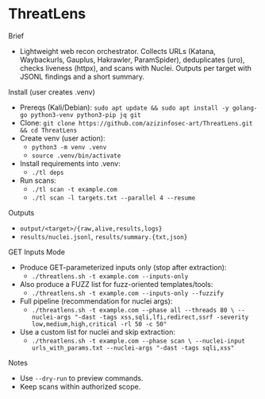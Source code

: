 ThreatLens
===========

Brief
- Lightweight web recon orchestrator. Collects URLs (Katana, Waybackurls, Gauplus, Hakrawler, ParamSpider), deduplicates (uro), checks liveness (httpx), and scans with Nuclei. Outputs per target with JSONL findings and a short summary.

Install (user creates .venv)
- Prereqs (Kali/Debian): `sudo apt update && sudo apt install -y golang-go python3-venv python3-pip jq git`
- Clone: `git clone https://github.com/azizinfosec-art/ThreatLens.git && cd ThreatLens`
- Create venv (user action):
  - `python3 -m venv .venv`
  - `source .venv/bin/activate`
- Install requirements into .venv:
  - `./tl deps`
- Run scans:
  - `./tl scan -t example.com`
  - `./tl scan -l targets.txt --parallel 4 --resume`

Outputs
- `output/<target>/{raw,alive,results,logs}`
- `results/nuclei.jsonl`, `results/summary.{txt,json}`

GET Inputs Mode
- Produce GET-parameterized inputs only (stop after extraction):
  - `./threatlens.sh -t example.com --inputs-only`
- Also produce a FUZZ list for fuzz-oriented templates/tools:
  - `./threatlens.sh -t example.com --inputs-only --fuzzify`
- Full pipeline (recommendation for nuclei args):
  - `./threatlens.sh -t example.com --phase all --threads 80 \
     --nuclei-args "-dast -tags xss,sqli,lfi,redirect,ssrf -severity low,medium,high,critical -rl 50 -c 50"`
- Use a custom list for nuclei and skip extraction:
  - `./threatlens.sh -t example.com --phase scan \
     --nuclei-input urls_with_params.txt --nuclei-args "-dast -tags sqli,xss"`

Notes
- Use `--dry-run` to preview commands.
- Keep scans within authorized scope.
